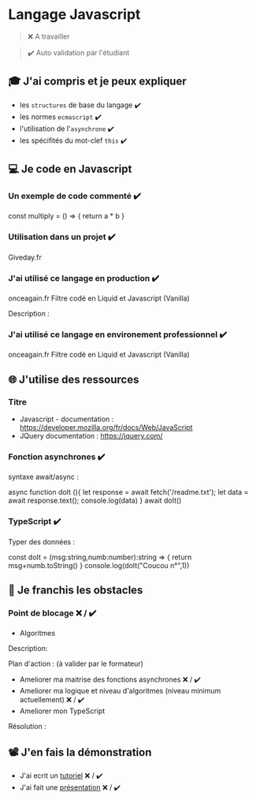 # Langage Javascript

> ❌ A travailler

> ✔️ Auto validation par l'étudiant

## 🎓 J'ai compris et je peux expliquer

- les `structures` de base du langage ✔️
- les normes `ecmascript` ✔️
- l'utilisation de l'`asynchrone` ✔️
- les spécifités du mot-clef `this` ✔️

## 💻 Je code en Javascript

### Un exemple de code commenté ✔️

const multiply = () => {
 return a * b
}

### Utilisation dans un projet ✔️

Giveday.fr

### J'ai utilisé ce langage en production ✔️

onceagain.fr
Filtre codé en Liquid et Javascript (Vanilla)

Description :

### J'ai utilisé ce langage en environement professionnel ✔️

onceagain.fr
Filtre codé en Liquid et Javascript (Vanilla)

## 🌐 J'utilise des ressources

### Titre

- Javascript - documentation : https://developer.mozilla.org/fr/docs/Web/JavaScript
- JQuery documentation : https://jquery.com/

### Fonction asynchrones ✔️
syntaxe await/async :

async function doIt (){
  let response = await fetch('/readme.txt');
  let data = await response.text();
  console.log(data)
}
await doIt()

### TypeScript ✔️
Typer des données :

const doIt = (msg:string,numb:number):string => {
 return msg+numb.toString()
}
console.log(doIt("Coucou n°",1))

## 🚧 Je franchis les obstacles

### Point de blocage ❌ / ✔️

- Algoritmes

Description:

Plan d'action : (à valider par le formateur)

- Ameliorer ma maitrise des fonctions asynchrones ❌ / ✔️
- Ameliorer ma logique et niveau d'algoritmes (niveau minimum actuellement) ❌ / ✔️
- Ameliorer mon TypeScript 

Résolution :

## 📽️ J'en fais la démonstration

- J'ai ecrit un [tutoriel](...) ❌ / ✔️
- J'ai fait une [présentation](...) ❌ / ✔️

